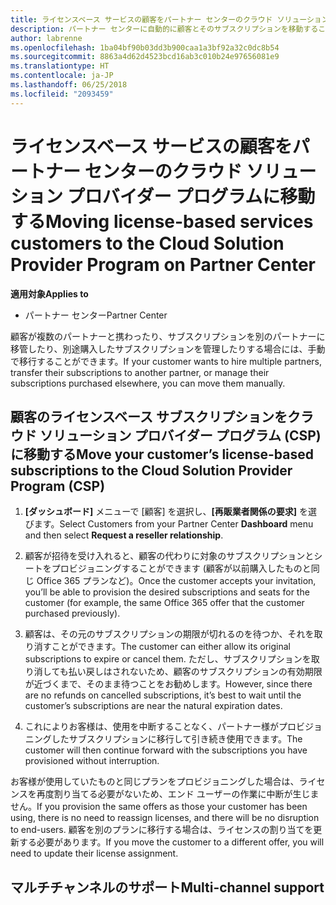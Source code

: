 ```yaml
---
title: ライセンスベース サービスの顧客をパートナー センターのクラウド ソリューション プロバイダー プログラムに移動する | パートナー センター
description: パートナー センターに自動的に顧客とそのサブスクリプションを移動することはできませんが、手動で移動することができます。
author: labrenne
ms.openlocfilehash: 1ba04bf90b03dd3b900caa1a3bf92a32c0dc8b54
ms.sourcegitcommit: 8863a4d62d4523bcd16ab3c010b24e97656081e9
ms.translationtype: HT
ms.contentlocale: ja-JP
ms.lasthandoff: 06/25/2018
ms.locfileid: "2093459"
---
```

# <a name="moving-license-based-services-customers-to-the-cloud-solution-provider-program-on-partner-center"></a><span data-ttu-id="7cb00-103">ライセンスベース サービスの顧客をパートナー センターのクラウド ソリューション プロバイダー プログラムに移動する</span><span class="sxs-lookup"><span data-stu-id="7cb00-103">Moving license-based services customers to the Cloud Solution Provider Program on Partner Center</span></span>

**<span data-ttu-id="7cb00-104">適用対象</span><span class="sxs-lookup"><span data-stu-id="7cb00-104">Applies to</span></span>**

-  <span data-ttu-id="7cb00-105">パートナー センター</span><span class="sxs-lookup"><span data-stu-id="7cb00-105">Partner Center</span></span>

<span data-ttu-id="7cb00-106">顧客が複数のパートナーと携わったり、サブスクリプションを別のパートナーに移管したり、別途購入したサブスクリプションを管理したりする場合には、手動で移行することができます。</span><span class="sxs-lookup"><span data-stu-id="7cb00-106">If your customer wants to hire multiple partners, transfer their subscriptions to another partner, or manage their subscriptions purchased elsewhere, you can move them manually.</span></span>

## <a name="move-your-customers-license-based-subscriptions-to-the-cloud-solution-provider-program-csp"></a><span data-ttu-id="7cb00-107">顧客のライセンスベース サブスクリプションをクラウド ソリューション プロバイダー プログラム (CSP) に移動する</span><span class="sxs-lookup"><span data-stu-id="7cb00-107">Move your customer’s license-based subscriptions to the Cloud Solution Provider Program (CSP)</span></span>

1. <span data-ttu-id="7cb00-108">**[ダッシュボード]** メニューで [顧客] を選択し、**[再販業者関係の要求]** を選びます。</span><span class="sxs-lookup"><span data-stu-id="7cb00-108">Select Customers from your Partner Center **Dashboard** menu and then select **Request a reseller relationship**.</span></span>

2. <span data-ttu-id="7cb00-109">顧客が招待を受け入れると、顧客の代わりに対象のサブスクリプションとシートをプロビジョニングすることができます (顧客が以前購入したものと同じ Office 365 プランなど)。</span><span class="sxs-lookup"><span data-stu-id="7cb00-109">Once the customer accepts your invitation, you’ll be able to  provision the desired subscriptions and seats for the customer (for example, the same Office 365 offer that the customer purchased previously).</span></span> 

3. <span data-ttu-id="7cb00-110">顧客は、その元のサブスクリプションの期限が切れるのを待つか、それを取り消すことができます。</span><span class="sxs-lookup"><span data-stu-id="7cb00-110">The customer can either allow its original subscriptions to expire or cancel them.</span></span> <span data-ttu-id="7cb00-111">ただし、サブスクリプションを取り消しても払い戻しはされないため、顧客のサブスクリプションの有効期限が近づくまで、そのまま待つことをお勧めします。</span><span class="sxs-lookup"><span data-stu-id="7cb00-111">However, since there are no refunds on cancelled subscriptions, it’s best to wait until the customer’s subscriptions are near the natural expiration dates.</span></span>

4. <span data-ttu-id="7cb00-112">これによりお客様は、使用を中断することなく、パートナー様がプロビジョニングしたサブスクリプションに移行して引き続き使用できます。</span><span class="sxs-lookup"><span data-stu-id="7cb00-112">The customer will then continue forward with the subscriptions you have provisioned without interruption.</span></span>

<span data-ttu-id="7cb00-113">お客様が使用していたものと同じプランをプロビジョニングした場合は、ライセンスを再度割り当てる必要がないため、エンド ユーザーの作業に中断が生じません。</span><span class="sxs-lookup"><span data-stu-id="7cb00-113">If you provision the same offers as those your customer has been using, there is no need to reassign licenses, and there will be no disruption to end-users.</span></span> <span data-ttu-id="7cb00-114">顧客を別のプランに移行する場合は、ライセンスの割り当てを更新する必要があります。</span><span class="sxs-lookup"><span data-stu-id="7cb00-114">If you move the customer to a different offer, you will need to update their license assignment.</span></span>

## <a name="multi-channel-support"></a><span data-ttu-id="7cb00-115">マルチチャンネルのサポート</span><span class="sxs-lookup"><span data-stu-id="7cb00-115">Multi-channel support</span></span>

